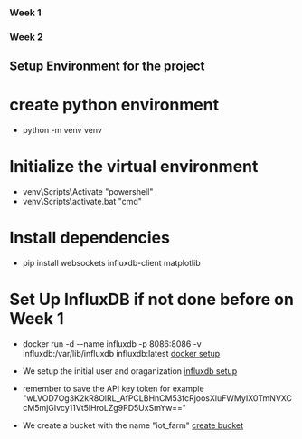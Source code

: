 ### Week 1



### Week 2

## Setup Environment for the project

# create python environment 

- python -m venv venv

# Initialize the virtual environment
        
- venv\Scripts\Activate "powershell"
- venv\Scripts\activate.bat "cmd"

 # Install dependencies
            
- pip install websockets influxdb-client matplotlib
        
# Set Up InfluxDB if not done before on Week 1

- docker run -d --name influxdb -p 8086:8086 -v influxdb:/var/lib/influxdb influxdb:latest
[docker setup](images/docker.png)
            
- We setup the initial user and oraganization
[influxdb setup](images/admi_setup.png)

- remember to save the API key token for example "wLVOD7Og3K2kR8OlRL_AfPCLBHnCM53fcRjoosXluFWMyIX0TmNVXCcM5mjGIvcy11Vt5lHroLZg9PD5UxSmYw=="

- We create a bucket with the name "iot_farm"
[create bucket](images/create_bucket.png)



